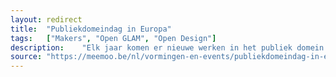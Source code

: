 ```yaml
---	
layout:	redirect
title:	"Publiekdomeindag in Europa"
tags:	["Makers", "Open GLAM", "Open Design"]
description:	"Elk jaar komen er nieuwe werken in het publiek domein omdat de auteursrechtelijke bescherming vervalt. Voor erfgoedinstellingen is dit hét materiaal bij uitstek waarmee ze hergebruik mogelijk kunnen maken. Publiekdomeindag biedt de erfgoedsector jaarlijks een platform aan om hun open collecties in de kijker te stellen en om recente realisaties, goede praktijken en toekomstplannen uit te wisselen en wereldkundig te maken. LET OP: Er is ook een Nederlandse Publiekdomein dag. Dit gaat over de Europese en vindt plaats in Brussel"
source:	"https://meemoo.be/nl/vormingen-en-events/publiekdomeindag-in-europa"
---	
```


